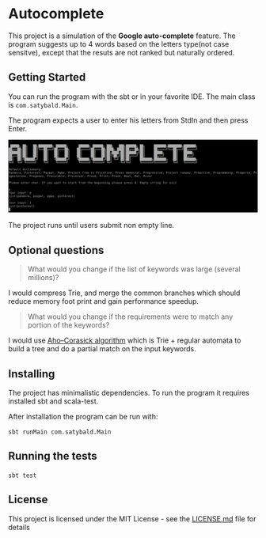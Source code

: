 # Autocomplete

This project is a simulation of the **Google auto-complete** feature. The program suggests up to 4 words based on the letters type(not case sensitve), except that the resuts are not ranked but naturally ordered.

## Getting Started
You can run the program with the sbt or in your favorite IDE. The main class is `com.satybald.Main`.

The program expects a user to enter his letters from StdIn and then press Enter.

![AutoComplete](auto-complete.png)

The project runs until users submit non empty line.

## Optional questions
> What would you change if the list of keywords was large (several millions)?

I would compress Trie, and merge the common branches which should reduce memory foot print and gain performance speedup.

> What would you change if the requirements were to match any portion of the keywords?

I would use [Aho–Corasick algorithm](https://en.wikipedia.org/wiki/Aho%E2%80%93Corasick_algorithm) which is Trie + regular automata to build a tree and do a partial match on the input keywords.

## Installing
The project has minimalistic dependencies. To run the program it requires installed sbt and scala-test.

After installation the program can be run with:
```
sbt runMain com.satybald.Main
```

## Running the tests
```
sbt test
```

## License
This project is licensed under the MIT License - see the [LICENSE.md](LICENSE.md) file for details